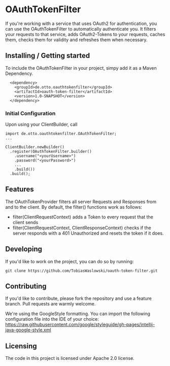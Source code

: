 # OAuthTokenFilter

If you're working with a service that uses OAuth2 for authentication, 
you can use the OAuthTokenFilter to automatically authenticate you.
It filters your requests to that service, adds OAuth2-Tokens to your requests, caches them, 
checks them for validity and refreshes them when necessary. 

## Installing / Getting started

To include the OAuthTokenFilter in your project, simpy add it as a Maven Dependency. 

```shell
  <dependency>
    <groupId>de.otto.oauthtokenfilter</groupId>
    <artifactId>oauth-token-filter</artifactId>
    <version>1.0-SNAPSHOT</version>
  </dependency>
  ```

### Initial Configuration

Upon using your ClientBuilder, call 
```shell
import de.otto.oauthtokenfilter.OAuthTokenFilter;
...

ClientBuilder.newBuilder()
  .register(OAuthTokenFilter.builder()
    .username("<yourUsername>")
    .password("<yourPassword>")
    ...
    .build())
  .build();
```

## Features

The OAuthTokenProvider filters all server Requests and Responses from and to the client.
By default, the filter() functions work as follows:
* filter(ClientRequestContext) adds a Token to every request that the client sends
* filter(ClientRequestContext, ClientResponseContext) checks if the server responds with a 
  401 Unauthorized and resets the token if it does.

## Developing

If you'd like to work on the project, you can do so by running: 

```shell
git clone https://github.com/TobiasWaslowski/oauth-token-filter.git
```

## Contributing

If you'd like to contribute, please fork the repository and use a feature
branch. Pull requests are warmly welcome.

We're using the GoogleStyle formatting. You can import the following configuration file
into the IDE of your choice:
https://raw.githubusercontent.com/google/styleguide/gh-pages/intellij-java-google-style.xml

## Licensing

The code in this project is licensed under Apache 2.0 license.
